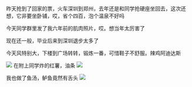 昨天抢到了回家的票，火车深圳到郑州，去年还是和同学抢硬座坐回去，这次还想，它非要坐卧铺，哎，省个四百，泡个温泉不好吗


今天同学群里发了我六年前的肌肉照片，哎。想当年太厉害了

现在还一般，毕业后来到深圳退步太多了


今天风特别大，下楼到广场转转，锻炼一番，可惜鞋子不舒服。辣鸡阿迪达斯

![](http://upload-images.jianshu.io/upload_images/6904315-2868a5ef92c3e466.jpg?imageMogr2/auto-orient/strip%7CimageView2/2/w/1080/q/50)
在附上同学炸的红薯，油条
![](http://upload-images.jianshu.io/upload_images/6904315-89ad9cedb0f7db1a.jpg?imageMogr2/auto-orient/strip%7CimageView2/2/w/1080/q/50)


我也做了鱼汤，鲈鱼竟然有舌头
![](http://upload-images.jianshu.io/upload_images/6904315-7528144e23742565.jpg?imageMogr2/auto-orient/strip%7CimageView2/2/w/1080/q/50)
